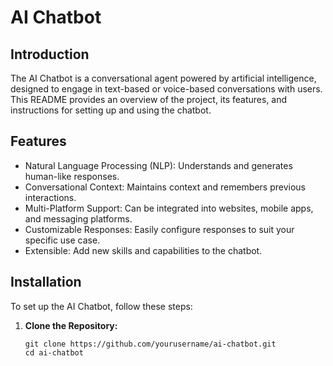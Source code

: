 # AI Chatbot

## Introduction

The AI Chatbot is a conversational agent powered by artificial intelligence, designed to engage in text-based or voice-based conversations with users. This README provides an overview of the project, its features, and instructions for setting up and using the chatbot.

## Features

- Natural Language Processing (NLP): Understands and generates human-like responses.
- Conversational Context: Maintains context and remembers previous interactions.
- Multi-Platform Support: Can be integrated into websites, mobile apps, and messaging platforms.
- Customizable Responses: Easily configure responses to suit your specific use case.
- Extensible: Add new skills and capabilities to the chatbot.

## Installation

To set up the AI Chatbot, follow these steps:

1. **Clone the Repository:**

   ```shell
   git clone https://github.com/yourusername/ai-chatbot.git
   cd ai-chatbot